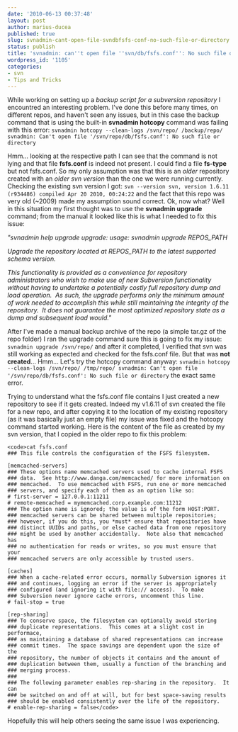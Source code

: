 ```yaml
---
date: '2010-06-13 00:37:48'
layout: post
author: marius-ducea
published: true
slug: svnadmin-cant-open-file-svndbfsfs-conf-no-such-file-or-directory
status: publish
title: 'svnadmin: can''t open file ''svn/db/fsfs.conf'': No such file or directory'
wordpress_id: '1105'
categories:
- svn
- Tips and Tricks
---
```


While working on setting up a _backup script for a subversion repository_ I encountred an interesting problem. I've done this before many times, on different repos, and haven't seen any issues, but in this case the backup command that is using the built-in **svnadmin hotcopy** command was failing with this error:
`svnadmin hotcopy --clean-logs /svn/repo/ /backup/repo/
svnadmin: Can't open file '/svn/repo/db/fsfs.conf': No such file or directory`

Hmm... looking at the respective path I can see that the command is not lying and that file **fsfs.conf** is indeed not present. I could find a file **fs-type** but not fsfs.conf. So my only assumption was that this is an _older_ repository created with an _older svn version_ than the one we were running currently. Checking the existing svn version I got:
`svn --version
svn, version 1.6.11 (r934486)
compiled Apr 20 2010, 00:24:22`
and the fact that this repo was very old (~2009) made my assumption sound correct. Ok, now what? Well in this situation my first thought was to use the **svnadmin upgrade** command; from the manual it looked like this is what I needed to fix this issue:

_"svnadmin help upgrade
upgrade: usage: svnadmin upgrade REPOS_PATH_

_Upgrade the repository located at REPOS_PATH to the latest supported
schema version._

_This functionality is provided as a convenience for repository
administrators who wish to make use of new Subversion functionality
without having to undertake a potentially costly full repository dump
and load operation.  As such, the upgrade performs only the minimum
amount of work needed to accomplish this while still maintaining the
integrity of the repository.  It does not guarantee the most optimized
repository state as a dump and subsequent load would."_

After I've made a manual backup archive of the repo (a simple tar.gz of the repo folder) I ran the upgrade command sure this is going to fix my issue:
`svnadmin upgrade /svn/repo/`
and after it completed, I verified that svn was still working as expected and checked for the fsfs.conf file. But that was **not created**... Hmm... Let's try the hotcopy command anyway:
`svnadmin hotcopy --clean-logs /svn/repo/ /tmp/repo/
svnadmin: Can't open file '/svn/repo/db/fsfs.conf': No such file or directory`
the exact same error.

Trying to understand what the fsfs.conf file contains I just created a new repository to see if it gets created. Indeed my v1.6.11 of svn created the file for a new repo, and after copying it to the location of my existing repository (as it was basically just an empty file) my issue was fixed and the hotcopy command started working. Here is the content of the file as created by my svn version, that I copied in the older repo to fix this problem:


    
    <code>cat fsfs.conf
    ### This file controls the configuration of the FSFS filesystem.
    
    [memcached-servers]
    ### These options name memcached servers used to cache internal FSFS
    ### data.  See http://www.danga.com/memcached/ for more information on
    ### memcached.  To use memcached with FSFS, run one or more memcached
    ### servers, and specify each of them as an option like so:
    # first-server = 127.0.0.1:11211
    # remote-memcached = mymemcached.corp.example.com:11212
    ### The option name is ignored; the value is of the form HOST:PORT.
    ### memcached servers can be shared between multiple repositories;
    ### however, if you do this, you *must* ensure that repositories have
    ### distinct UUIDs and paths, or else cached data from one repository
    ### might be used by another accidentally.  Note also that memcached has
    ### no authentication for reads or writes, so you must ensure that your
    ### memcached servers are only accessible by trusted users.
    
    [caches]
    ### When a cache-related error occurs, normally Subversion ignores it
    ### and continues, logging an error if the server is appropriately
    ### configured (and ignoring it with file:// access).  To make
    ### Subversion never ignore cache errors, uncomment this line.
    # fail-stop = true
    
    [rep-sharing]
    ### To conserve space, the filesystem can optionally avoid storing
    ### duplicate representations.  This comes at a slight cost in performace,
    ### as maintaining a database of shared representations can increase
    ### commit times.  The space savings are dependent upon the size of the
    ### repository, the number of objects it contains and the amount of
    ### duplication between them, usually a function of the branching and
    ### merging process.
    ###
    ### The following parameter enables rep-sharing in the repository.  It can
    ### be switched on and off at will, but for best space-saving results
    ### should be enabled consistently over the life of the repository.
    # enable-rep-sharing = false</code>



Hopefully this will help others seeing the same issue I was experiencing.
